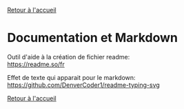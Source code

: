 [Retour à l'accueil](../README.md)
# Documentation et Markdown

Outil d'aide à la création de fichier readme: \
https://readme.so/fr

Effet de texte qui apparait pour le markdown: \
https://github.com/DenverCoder1/readme-typing-svg

[Retour à l'accueil](../README.md)